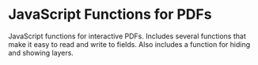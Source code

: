 # JavaScript Functions for PDFs
JavaScript functions for interactive PDFs. Includes several functions that make it easy to read and write to fields. Also includes a function for hiding and showing layers.
